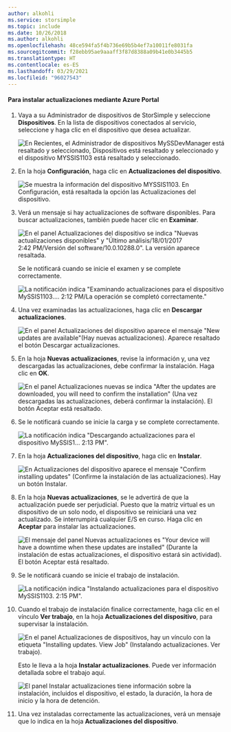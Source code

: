 ```yaml
---
author: alkohli
ms.service: storsimple
ms.topic: include
ms.date: 10/26/2018
ms.author: alkohli
ms.openlocfilehash: 48ce594fa5f4b736e69b5b4ef7a10011fe8031fa
ms.sourcegitcommit: f28ebb95ae9aaaff3f87d8388a09b41e0b3445b5
ms.translationtype: HT
ms.contentlocale: es-ES
ms.lasthandoff: 03/29/2021
ms.locfileid: "96027543"
---
```

#### <a name="to-install-updates-via-the-azure-portal"></a>Para instalar actualizaciones mediante Azure Portal

1. Vaya a su Administrador de dispositivos de StorSimple y seleccione **Dispositivos**. En la lista de dispositivos conectados al servicio, seleccione y haga clic en el dispositivo que desea actualizar. 

    ![En Recientes, el Administrador de dispositivos MySSDevManager está resaltado y seleccionado, Dispositivos está resaltado y seleccionado y el dispositivo MYSSIS1103 está resaltado y seleccionado.](../includes/media/storsimple-virtual-array-install-update-via-portal-04/azupdate1m.png) 

2. En la hoja **Configuración**, haga clic en **Actualizaciones del dispositivo**. 

    ![Se muestra la información del dispositivo MYSSIS1103. En Configuración, está resaltada la opción las Actualizaciones del dispositivo.](../includes/media/storsimple-virtual-array-install-update-via-portal-04/azupdate2m.png)  

3. Verá un mensaje si hay actualizaciones de software disponibles. Para buscar actualizaciones, también puede hacer clic en **Examinar**.

    ![En el panel Actualizaciones del dispositivo se indica "Nuevas actualizaciones disponibles" y "Último análisis/18/01/2017 2:42 PM/Versión del software/10.0.10288.0". La versión aparece resaltada.](../includes/media/storsimple-virtual-array-install-update-via-portal-04/azupdate3m1.png)

    Se le notificará cuando se inicie el examen y se complete correctamente.

    ![La notificación indica "Examinando actualizaciones para el dispositivo MySSIS1103…. 2:12 PM/La operación se completó correctamente."](../includes/media/storsimple-virtual-array-install-update-via-portal-04/azupdate5m.png)

4. Una vez examinadas las actualizaciones, haga clic en **Descargar actualizaciones**. 

    ![En el panel Actualizaciones del dispositivo aparece el mensaje "New updates are available"(Hay nuevas actualizaciones). Aparece resaltado el botón Descargar actualizaciones.](../includes/media/storsimple-virtual-array-install-update-via-portal-04/azupdate6m.png)

5. En la hoja **Nuevas actualizaciones**, revise la información y, una vez descargadas las actualizaciones, debe confirmar la instalación. Haga clic en **OK**.

    ![En el panel Actualizaciones nuevas se indica "After the updates are downloaded, you will need to confirm the installation" (Una vez descargadas las actualizaciones, deberá confirmar la instalación). El botón Aceptar está resaltado.](../includes/media/storsimple-virtual-array-install-update-via-portal-04/azupdate7m.png)

6. Se le notificará cuando se inicie la carga y se complete correctamente.

     ![La notificación indica "Descargando actualizaciones para el dispositivo MySSIS1… 2:13 PM".](../includes/media/storsimple-virtual-array-install-update-via-portal-04/azupdate8m.png)

5. En la hoja **Actualizaciones del dispositivo**, haga clic en **Instalar**.

     ![En Actualizaciones del dispositivo aparece el mensaje "Confirm installing updates" (Confirme la instalación de las actualizaciones). Hay un botón Instalar.](../includes/media/storsimple-virtual-array-install-update-via-portal-04/azupdate11m1.png)   

6. En la hoja **Nuevas actualizaciones**, se le advertirá de que la actualización puede ser perjudicial. Puesto que la matriz virtual es un dispositivo de un solo nodo, el dispositivo se reiniciará una vez actualizado. Se interrumpirá cualquier E/S en curso. Haga clic en **Aceptar** para instalar las actualizaciones. 

    ![El mensaje del panel Nuevas actualizaciones es "Your device will have a downtime when these updates are installed" (Durante la instalación de estas actualizaciones, el dispositivo estará sin actividad). El botón Aceptar está resaltado.](../includes/media/storsimple-virtual-array-install-update-via-portal-04/azupdate12m.png) 

7. Se le notificará cuando se inicie el trabajo de instalación. 

    ![La notificación indica "Instalando actualizaciones para el dispositivo MySSIS1103. 2:15 PM".](../includes/media/storsimple-virtual-array-install-update-via-portal-04/azupdate13m.png)

8.  Cuando el trabajo de instalación finalice correctamente, haga clic en el vínculo **Ver trabajo**, en la hoja **Actualizaciones del dispositivo**, para supervisar la instalación. 

    ![En el panel Actualizaciones de dispositivos, hay un vínculo con la etiqueta "Installing updates. View Job" (Instalando actualizaciones. Ver trabajo).](../includes/media/storsimple-virtual-array-install-update-via-portal-04/azupdate15m1.png)

    Esto le lleva a la hoja **Instalar actualizaciones**. Puede ver información detallada sobre el trabajo aquí.

    ![El panel Instalar actualizaciones tiene información sobre la instalación, incluidos el dispositivo, el estado, la duración, la hora de inicio y la hora de detención.](../includes/media/storsimple-virtual-array-install-update-via-portal-04/azupdate16m1.png)

9. Una vez instaladas correctamente las actualizaciones, verá un mensaje que lo indica en la hoja **Actualizaciones del dispositivo**. 
